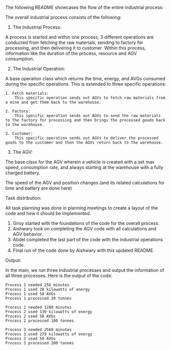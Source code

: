 The following README showcases the flow of the entire industrial process: 

The overall industrial process consists of the following: 

1. The Industrial Process: 

A process is started and within one process, 3 different operations are conducted from fetching the raw materials, sending to factory for processing, and then delivering it to customer. Within this process, information like the duration of the process, resource and AGV consumption.

2. The Industrial Operation: 

A base operation class which returns the time, energy, and AVGs consumed during the specific operations. This is extended to three specific operations: 

    1. Fetch materials: 
        This specific operation sends out AGVs to fetch raw materials from a mine and get them back to the warehouse.

    2. Factory: 
        This specific operation sends out AGVs to send the raw materials to the factory for processing and then brings the processed goods back to the warehouse.

    3. Customer: 
        This specific operation sends out AGVs to deliver the processed goods to the customer and then the AGVs return back to the warehouse.

3. The AGV: 

The base class for the AGV wherein a vehicle is created with a set max speed, consumption rate, and always starting at the warehouse with a fully charged battery. 

The speed of the AGV and position changes (and its related calculations for time and battery are done here)



Task distribution: 

All task planning was done in planning meetings to create a layout of the code and how it should be implemented. 

1. Girsy started with the foundations of the code for the overall process. 
2. Aishwary took on completing the AGV code with all calculations and AGV behavior. 
3. Abdel completed the last part of the code with the industrial operations code. 
4. Final run of the code done by Aishwary with this updated README.

Output: 

In the main, we run three industrial processes and output the information of all three processes. Here is the output of the code: 

```
Process 1 needed 256 minutes
Process 1 used 28 kilowatts of energy
Process 1 used 58 AVGs
Process 1 processed 20 tonnes

Process 2 needed 1280 minutes
Process 2 used 139 kilowatts of energy
Process 2 used 58 AVGs
Process 2 processed 100 tonnes

Process 3 needed 2560 minutes
Process 3 used 279 kilowatts of energy
Process 3 used 58 AVGs
Process 3 processed 200 tonnes
```